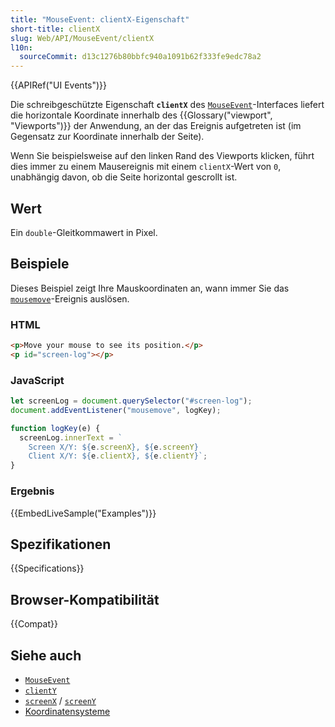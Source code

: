 ```yaml
---
title: "MouseEvent: clientX-Eigenschaft"
short-title: clientX
slug: Web/API/MouseEvent/clientX
l10n:
  sourceCommit: d13c1276b80bbfc940a1091b62f333fe9edc78a2
---
```


{{APIRef("UI Events")}}

Die schreibgeschützte Eigenschaft **`clientX`** des [`MouseEvent`](/de/docs/Web/API/MouseEvent)-Interfaces liefert die horizontale Koordinate innerhalb des {{Glossary("viewport", "Viewports")}} der Anwendung, an der das Ereignis aufgetreten ist (im Gegensatz zur Koordinate innerhalb der Seite).

Wenn Sie beispielsweise auf den linken Rand des Viewports klicken, führt dies immer zu einem Mausereignis mit einem `clientX`-Wert von `0`, unabhängig davon, ob die Seite horizontal gescrollt ist.

## Wert

Ein `double`-Gleitkommawert in Pixel.

## Beispiele

Dieses Beispiel zeigt Ihre Mauskoordinaten an, wann immer Sie das [`mousemove`](/de/docs/Web/API/Element/mousemove_event)-Ereignis auslösen.

### HTML

```html
<p>Move your mouse to see its position.</p>
<p id="screen-log"></p>
```

### JavaScript

```js
let screenLog = document.querySelector("#screen-log");
document.addEventListener("mousemove", logKey);

function logKey(e) {
  screenLog.innerText = `
    Screen X/Y: ${e.screenX}, ${e.screenY}
    Client X/Y: ${e.clientX}, ${e.clientY}`;
}
```

### Ergebnis

{{EmbedLiveSample("Examples")}}

## Spezifikationen

{{Specifications}}

## Browser-Kompatibilität

{{Compat}}

## Siehe auch

- [`MouseEvent`](/de/docs/Web/API/MouseEvent)
- [`clientY`](/de/docs/Web/API/MouseEvent/clientY)
- [`screenX`](/de/docs/Web/API/MouseEvent/screenX) / [`screenY`](/de/docs/Web/API/MouseEvent/screenY)
- [Koordinatensysteme](/de/docs/Web/CSS/CSSOM_view/Coordinate_systems)
